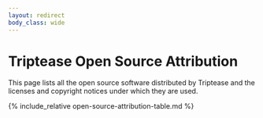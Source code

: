 ```yaml
---
layout: redirect
body_class: wide
---
```



# Triptease Open Source Attribution

This page lists all the open source software distributed by Triptease and the licenses and copyright notices under which they are used.

{% include_relative open-source-attribution-table.md %}